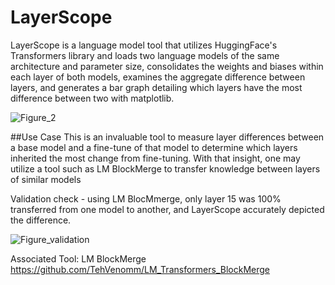 # LayerScope
LayerScope is a language model tool that utilizes HuggingFace's Transformers library and loads two language models of the same architecture and parameter size, consolidates the weights and biases within each layer of both models, examines the aggregate difference between layers, and generates a bar graph detailing which layers have the most difference between two with matplotlib.

![Figure_2](https://user-images.githubusercontent.com/107712289/232157041-173e8a69-f7e2-439c-b527-61c2da70296d.png)

##Use Case
This is an invaluable tool to measure layer differences between a base model and a fine-tune of that model to determine which layers inherited the most change from fine-tuning. With that insight, one may utilize a tool such as LM BlockMerge to transfer knowledge between layers of similar models

Validation check - using LM BlocMmerge, only layer 15 was 100% transferred from one model to another, and LayerScope accurately depicted the difference.

![Figure_validation](https://user-images.githubusercontent.com/107712289/232157709-3ad6f6db-2f8a-48c3-8f0a-e7c7d138aed3.png)

Associated Tool:
LM BlockMerge
https://github.com/TehVenomm/LM_Transformers_BlockMerge
